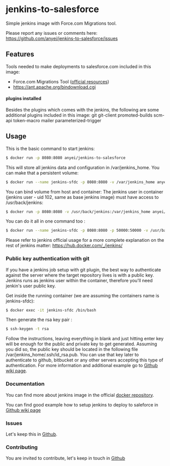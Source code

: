 # jenkins-to-salesforce

Simple jenkins image with Force.com Migrations tool.

Please report any issues or comments here:
https://github.com/anyei/jenkins-to-salesforce/issues

## Features
Tools needed to make deployments to salesforce.com included in this image:
* Force.com Migrations Tool ([official resources]( https://developer.salesforce.com/page/Force.com_Migration_Tool ))
* https://ant.apache.org/bindownload.cgi

#### plugins installed
Besides the plugins which comes with the jenkins, the following are some additional plugins included in this image:
git
git-client
promoted-builds
scm-api
token-macro
mailer
parameterized-trigger

## Usage

This is the basic command to start jenkins:
```sh
$ docker run -p 8080:8080 anyei/jenkins-to-salesforce
```
This will store all jenkins data and configuration in /var/jenkins_home. You can make that a persistent volume:

```sh
$ docker run --name jenkins-sfdc -p 8080:8080 -v /var/jenkins_home anyei/jenkins-to-salesforce
```

You can bind volume from host and container: 
The jenkins user in container (jenkins user - uid 102, same as base jenkins image) must have access to /usr/back/jenkins:

```sh
$ docker run -p 8080:8080 -v /usr/back/jenkins:/var/jenkins_home anyei/jenkins-to-salesforce
```

You can do it all in one command too : 
```sh
$ docker run --name jenkins-sfdc -p 8080:8080 -p 50000:50000 -v /usr/back/jenkins:/var/jenkins_home -d anyei/jenkins-to-salesforce
```

Please refer to jenkins official usage for a more complete explanation on the rest of jenkins matter: https://hub.docker.com/_/jenkins/


### Public key authentication with git
If you have a jenkins job setup with git plugin, the best way to authenticate against the server where the target repository lives is with a public key. Jenkins runs as jenkins user within the container, therefore you'll need jenkin's user public key.

Get inside the running container (we are assuming the containers name is jenkins-sfdc):
```sh
$ docker exec -it jenkins-sfdc /bin/bash 
```
Then generate the rsa key pair :
```sh
$ ssh-keygen -t rsa 
```
Follow the instructions, leaving everything in blank and just hitting enter key will be enough for the public and private key to get generated. Assuming you did so, the public key should be located in the following file /var/jenkins_home/.ssh/id_rsa.pub. You can use that key later to authenticate to github, bitbucket or any other servers accepting this type of authentication. For more information and additional example go to [Github wiki page](https://github.com/anyei/jenkins-to-salesforce/wiki).

### Documentation
You can find more about jenkins image in the official [docker repository](https://hub.docker.com/_/jenkins/).

You can find good example how to setup jenkins to deploy to saleforce in [Github wiki page](https://github.com/anyei/jenkins-to-salesforce/wiki)

### Issues
Let's keep this in [Github](https://github.com/anyei/jenkins-to-salesforce/issues).

### Contributing

You are invited to contribute, let's keep in touch in [Github](https://github.com/anyei/jenkins-to-salesforce)



